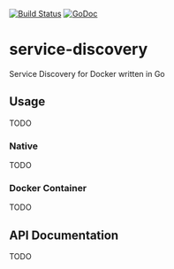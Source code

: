 [![Build Status](https://travis-ci.org/herzog31/service-discovery.svg?branch=master)](https://travis-ci.org/herzog31/service-discovery)
[![GoDoc](https://godoc.org/github.com/herzog31/service-discovery?status.svg)](https://godoc.org/github.com/herzog31/service-discovery)

# service-discovery
Service Discovery for Docker written in Go

## Usage
TODO

### Native
TODO

### Docker Container
TODO

## API Documentation
TODO